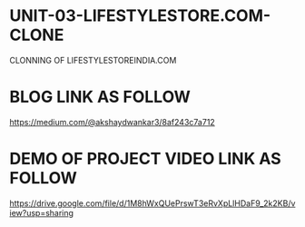 # UNIT-03-LIFESTYLESTORE.COM-CLONE
CLONNING OF LIFESTYLESTOREINDIA.COM
# BLOG LINK AS FOLLOW
https://medium.com/@akshaydwankar3/8af243c7a712
# DEMO OF PROJECT VIDEO LINK AS FOLLOW
https://drive.google.com/file/d/1M8hWxQUePrswT3eRvXpLlHDaF9_2k2KB/view?usp=sharing
